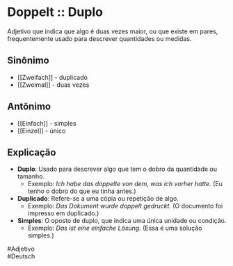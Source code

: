 # Doppelt :: Duplo
Adjetivo que indica que algo é duas vezes maior, ou que existe em pares, frequentemente usado para descrever quantidades ou medidas.

## Sinônimo
- [[Zweifach]] - duplicado  
- [[Zweimal]] - duas vezes  

## Antônimo
- [[Einfach]] - simples  
- [[Einzel]] - único  

## Explicação
- **Duplo**: Usado para descrever algo que tem o dobro da quantidade ou tamanho.
  - Exemplo: *Ich habe das doppelte von dem, was ich vorher hatte.* (Eu tenho o dobro do que eu tinha antes.)
- **Duplicado**: Refere-se a uma cópia ou repetição de algo.
  - Exemplo: *Das Dokument wurde doppelt gedruckt.* (O documento foi impresso em duplicado.)
- **Simples**: O oposto de duplo, que indica uma única unidade ou condição.
  - Exemplo: *Das ist eine einfache Lösung.* (Essa é uma solução simples.)

#Adjetivo  
#Deutsch